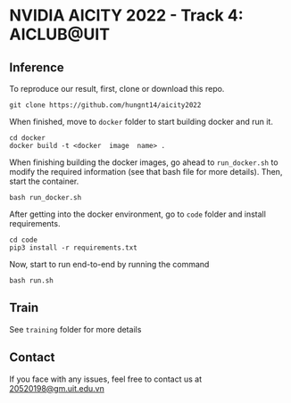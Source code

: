 
# NVIDIA AICITY 2022 - Track 4: AICLUB@UIT

  
## Inference
To reproduce our result, first, clone or download this repo.
```
git clone https://github.com/hungnt14/aicity2022
```
When finished, move to `docker` folder to start building docker and run it.
```
cd docker
docker build -t <docker  image  name> .
```

When finishing building the docker images, go ahead to `run_docker.sh` to modify the required information (see that bash file for more details). Then, start the container.

```
bash run_docker.sh
```

After getting into the docker environment, go to `code` folder and install requirements.
```
cd code
pip3 install -r requirements.txt 
```
Now, start to run end-to-end by running the command

```
bash run.sh
```
## Train
See `training` folder for more details

## Contact
If you face with any issues, feel free to contact us at [20520198@gm.uit.edu.vn](mailto:20520198@gm.uit.edu.vn) 
